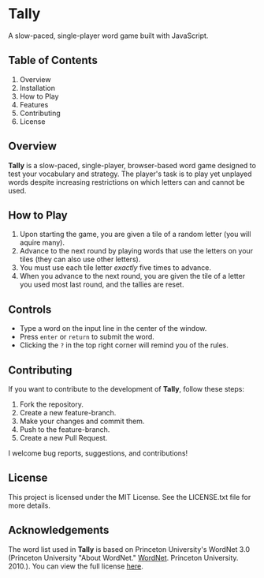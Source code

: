 # Tally

A slow-paced, single-player word game built with JavaScript.

## Table of Contents

1.	Overview
2.	Installation
3.	How to Play
4.	Features
5.	Contributing
6.	License

## Overview

**Tally** is a slow-paced, single-player, browser-based word game designed to test your vocabulary and strategy. The player's task is to play yet unplayed words despite increasing restrictions on which letters can and cannot be used.

## How to Play

1. Upon starting the game, you are given a tile of a random letter (you will aquire many).
2. Advance to the next round by playing words that use the letters on your tiles (they can also use other letters).
3. You must use each tile letter *exactly* five times to advance.
3. When you advance to the next round, you are given the tile of a letter you used most last round, and the tallies are reset.


## Controls

- Type a word on the input line in the center of the window. 
- Press `enter` or `return` to submit the word.
- Clicking the `?` in the top right corner will remind you of the rules.

## Contributing

If you want to contribute to the development of **Tally**, follow these steps:

1.	Fork the repository.
2.	Create a new feature-branch.
3.	Make your changes and commit them.
4.	Push to the feature-branch.
5.	Create a new Pull Request.

I welcome bug reports, suggestions, and contributions!

## License

This project is licensed under the MIT License. See the LICENSE.txt file for more details.

## Acknowledgements

The word list used in **Tally** is based on Princeton University's WordNet 3.0 (Princeton University "About WordNet." [WordNet](https://wordnet.princeton.edu/). Princeton University. 2010.). You can view the full license [here](WORDNET_LICENSE.txt).